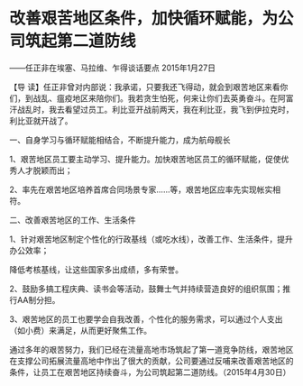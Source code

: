 # 改善艰苦地区条件，加快循环赋能，为公司筑起第二道防线

——任正非在埃塞、马拉维、乍得谈话要点 2015年1月27日

【导 读】任正非曾对内部说：我承诺，只要我还飞得动，就会到艰苦地区来看你们，到战乱、瘟疫地区来陪你们。我若贪生怕死，何来让你们去英勇奋斗。在阿富汗战乱时，我去看望过员工。利比亚开战前两天，我在利比亚，我飞到伊拉克时，利比亚就开战了。

一、自身学习与循环赋能相结合，不断提升能力，成为航母舰长

1、艰苦地区员工要主动学习、提升能力。加快艰苦地区员工的循环赋能，促使优秀人才脱颖而出；

2、率先在艰苦地区培养首席合同场景专家……等，艰苦地区应率先实现帐实相符。

二、改善艰苦地区的工作、生活条件

1、针对艰苦地区制定个性化的行政基线（或吃水线），改善工作、生活条件，提升办公效率；

降低考核基线，让这些国家多出成绩，多有荣誉。

2、鼓励多搞工程庆典、读书会等活动，鼓舞士气并持续营造良好的组织氛围；推行AA制分担。

3、艰苦地区的员工也要学会自我改善，个性化的服务需求，可以通过个人支出（如小费）来满足，从而更好聚焦工作。

通过多年的艰苦努力，我们已经在流量高地市场筑起了第一道竞争防线，艰苦地区在支撑公司拓展流量高地中作出了很大的贡献，公司要通过反哺来改善艰苦地区的条件，让员工在艰苦地区持续奋斗，为公司筑起第二道防线。（2015年4月30日）

